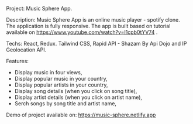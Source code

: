 Project: Music Sphere App.

Description: Music Sphere App is an online music player - spotify clone. The
application is fully responsive. The app is built based on tutorial available on
https://www.youtube.com/watch?v=I1cpb0tYV74 .

Techs: React, Redux. Tailwind CSS, Rapid API - Shazam By Api Dojo and IP
Geolocation API.

Features:

- Display music in four views,
- Display popular music in your country,
- Display popular artists in your country,
- Display song details (when you click on song title),
- Display artist details (when you click on artist name),
- Serch songs by song title and artist name,

Demo of project available on:
https://music-sphere.netlify.app
